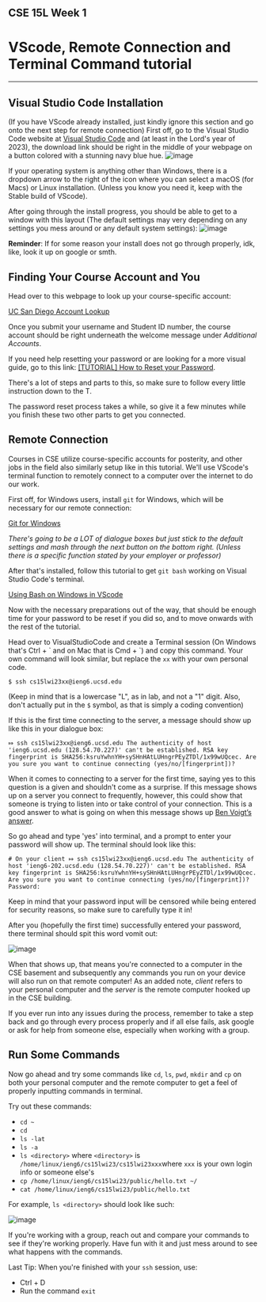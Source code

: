 ## CSE 15L Week 1
# VScode, Remote Connection and Terminal Command tutorial
---

## Visual Studio Code Installation
(If you have VScode already installed, just kindly ignore this section and go onto the next step for remote connection)
First off, go to the Visual Studio Code website at [Visual Studio Code](https://code.visualstudio.com/) and (at least in the Lord's year of 2023), the download link should be right in the middle of your webpage on a button colored with a stunning navy blue hue.
![image](https://user-images.githubusercontent.com/122484639/211910251-0bf495fe-182e-4448-8e0e-ff1bea9e5963.png)

If your operating system is anything other than Windows, there is a dropdown arrow to the right of the icon where you can select a macOS (for Macs) or Linux installation. (Unless you know you need it, keep with the Stable build of VScode).

After going through the install progress, you should be able to get to a window with this layout (The default settings may very depending on any settings you mess around or any default system settings):
![image](https://user-images.githubusercontent.com/122484639/211909188-ddf3f875-434d-408c-b34f-b2127cfd4197.png)

**Reminder**: If for some reason your install does not go through properly, idk, like, look it up on google or smth.

## Finding Your Course Account and You

Head over to this webpage to look up your course-specific account:

[UC San Diego Account Lookup](https://sdacs.ucsd.edu/~icc/index.php)

Once you submit your username and Student ID number, the course account should be right underneath the welcome message under *Additional Accounts*.

If you need help resetting your password or are looking for a more visual guide, go to this link: [[TUTORIAL] How to Reset your Password](https://docs.google.com/document/d/1hs7CyQeh-MdUfM9uv99i8tqfneos6Y8bDU0uhn1wqho/edit).

There's a lot of steps and parts to this, so make sure to follow every little instruction down to the T.

The password reset process takes a while, so give it a few minutes while you finish these two other parts to get you connected.

## Remote Connection
Courses in CSE utilize course-specific accounts for posterity, and other jobs in the field also similarly setup like in this tutorial. We'll use VScode's terminal function to remotely connect to a computer over the internet to do our work.

First off, for Windows users, install `git` for Windows, which will be necessary for our remote connection:

[Git for Windows](https://gitforwindows.org/)

*There's going to be a LOT of dialogue boxes but just stick to the default settings and mash through the *next* button on the bottom right. (Unless there is a specific function stated by your employer or professor)*

After that's installed, follow this tutorial to get `git bash` working on Visual Studio Code's terminal.

[Using Bash on Windows in VScode](https://stackoverflow.com/a/50527994)

Now with the necessary preparations out of the way, that should be enough time for your password to be reset if you did so, and to move onwards with the rest of the tutorial.

Head over to VisualStudioCode and create a Terminal session (On Windows that's Ctrl + \` and on Mac that is Cmd + \`) and copy this command. Your own command will look similar, but replace the `xx` with your own personal code.

`$ ssh cs15lwi23xx@ieng6.ucsd.edu`

(Keep in mind that is a lowercase "L", as in lab, and not a "1" digit. Also, don't actually put in the `$` symbol, as that is simply a coding convention)

If this is the first time connecting to the server, a message should show up like this in your dialogue box:

`⤇ ssh cs15lwi23xx@ieng6.ucsd.edu
The authenticity of host 'ieng6.ucsd.edu (128.54.70.227)' can't be established.
RSA key fingerprint is SHA256:ksruYwhnYH+sySHnHAtLUHngrPEyZTDl/1x99wUQcec.
Are you sure you want to continue connecting (yes/no/[fingerprint])? `

When it comes to connecting to a server for the first time, saying yes to this question is a given and shouldn't come as a surprise. If this message shows up on a server you connect to frequently, however, this could show that someone is trying to listen into or take control of your connection. This is a good answer to what is going on when this message shows up [Ben Voigt’s answer](https://superuser.com/questions/421074/ssh-the-authenticity-of-host-host-cant-be-established/421084#421084).

So go ahead and type 'yes' into terminal, and a prompt to  enter your password will show up. The terminal should look like this:

`# On your client
⤇ ssh cs15lwi23xx@ieng6.ucsd.edu
The authenticity of host 'ieng6-202.ucsd.edu (128.54.70.227)' can't be established.
RSA key fingerprint is SHA256:ksruYwhnYH+sySHnHAtLUHngrPEyZTDl/1x99wUQcec.
Are you sure you want to continue connecting (yes/no/[fingerprint])? 
Password:`

Keep in mind that your password input will be censored while being entered for security reasons, so make sure to carefully type it in!

After you (hopefully the first time) successfully entered your password, there terminal should spit this word vomit out:

![image](https://user-images.githubusercontent.com/122484639/212767178-407f4bc7-3d15-4476-b803-212c05d13185.png)

When that shows up, that means you're connected to a computer in the CSE basement and subsequently any commands you run on your device will also run on that remote computer! As an added note, *client* refers to your personal computer and the *server* is the remote computer hooked up in the CSE building.

If you ever run into any issues during the process, remember to take a step back and go through every process properly and if all else fails, ask google or ask for help from someone else, especially when working with a group.

## Run Some Commands
Now go ahead and try some commands like `cd`, `ls`, `pwd`, `mkdir` and `cp` on both your personal computer and the remote computer to get a feel of properly inputting commands in terminal.

Try out these commands:
* `cd ~`
* `cd`
* `ls -lat`
* `ls -a`
* `ls <directory>` where `<directory>` is `/home/linux/ieng6/cs15lwi23/cs15lwi23xxx`where `xxx` is your own login info or someone else's
* `cp /home/linux/ieng6/cs15lwi23/public/hello.txt ~/`
* `cat /home/linux/ieng6/cs15lwi23/public/hello.txt`

For example, `ls <directory>` should look like such:

![image](https://user-images.githubusercontent.com/122484639/212766978-263aed71-fef5-4bfb-b293-94c11219df8b.png)


If you're working with a group, reach out and compare your commands to see if they're working properly. Have fun with it and just mess around to see what happens with the commands.

Last Tip: When you're finished with your `ssh` session, use:

* Ctrl + D
* Run the command `exit`
